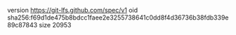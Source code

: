 version https://git-lfs.github.com/spec/v1
oid sha256:f69d1de475b8bdcc1faee2e3255738641c0dd8f4d36736b38fdb339e89c87843
size 20953
